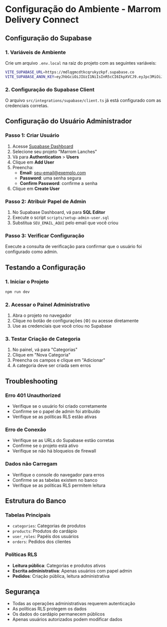 # Configuração do Ambiente - Marrom Delivery Connect

## Configuração do Supabase

### 1. Variáveis de Ambiente
Crie um arquivo `.env.local` na raiz do projeto com as seguintes variáveis:

```bash
VITE_SUPABASE_URL=https://mdlqgmcdtkcqrukyzkpf.supabase.co
VITE_SUPABASE_ANON_KEY=eyJhbGciOiJIUzI1NiIsInR5cCI6IkpXVCJ9.eyJpc3MiOiJzdXBhYmFzZSIsInJlZiI6Im1kbHFnbWNkdGtjcXJ1a3l6a3BmIiwicm9sZSI6ImFub24iLCJpYXQiOjE3NTQ2NDcwNzAsImV4cCI6MjA3MDIyMzA3MH0.zqCBpjy_whsd0iPanOb46-cvHPmxZNvDl0YYmw3gX_o
```

### 2. Configuração do Supabase Client
O arquivo `src/integrations/supabase/client.ts` já está configurado com as credenciais corretas.

## Configuração do Usuário Administrador

### Passo 1: Criar Usuário
1. Acesse [Supabase Dashboard](https://supabase.com/dashboard)
2. Selecione seu projeto "Marrom Lanches"
3. Vá para **Authentication** > **Users**
4. Clique em **Add User**
5. Preencha:
   - **Email**: seu-email@exemplo.com
   - **Password**: uma senha segura
   - **Confirm Password**: confirme a senha
6. Clique em **Create User**

### Passo 2: Atribuir Papel de Admin
1. No Supabase Dashboard, vá para **SQL Editor**
2. Execute o script `scripts/setup-admin-user.sql`
3. Substitua `SEU_EMAIL_AQUI` pelo email que você criou

### Passo 3: Verificar Configuração
Execute a consulta de verificação para confirmar que o usuário foi configurado como admin.

## Testando a Configuração

### 1. Iniciar o Projeto
```bash
npm run dev
```

### 2. Acessar o Painel Administrativo
1. Abra o projeto no navegador
2. Clique no botão de configurações (⚙️) ou acesse diretamente
3. Use as credenciais que você criou no Supabase

### 3. Testar Criação de Categoria
1. No painel, vá para "Categorias"
2. Clique em "Nova Categoria"
3. Preencha os campos e clique em "Adicionar"
4. A categoria deve ser criada sem erros

## Troubleshooting

### Erro 401 Unauthorized
- Verifique se o usuário foi criado corretamente
- Confirme se o papel de admin foi atribuído
- Verifique se as políticas RLS estão ativas

### Erro de Conexão
- Verifique se as URLs do Supabase estão corretas
- Confirme se o projeto está ativo
- Verifique se não há bloqueios de firewall

### Dados não Carregam
- Verifique o console do navegador para erros
- Confirme se as tabelas existem no banco
- Verifique se as políticas RLS permitem leitura

## Estrutura do Banco

### Tabelas Principais
- `categories`: Categorias de produtos
- `products`: Produtos do cardápio
- `user_roles`: Papéis dos usuários
- `orders`: Pedidos dos clientes

### Políticas RLS
- **Leitura pública**: Categorias e produtos ativos
- **Escrita administrativa**: Apenas usuários com papel admin
- **Pedidos**: Criação pública, leitura administrativa

## Segurança

- Todas as operações administrativas requerem autenticação
- As políticas RLS protegem os dados
- Os dados do cardápio permanecem públicos
- Apenas usuários autorizados podem modificar dados

